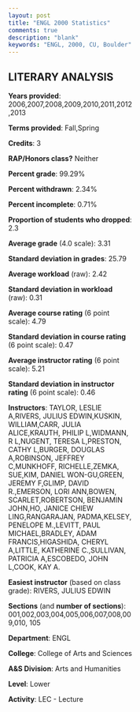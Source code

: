 ```yaml
---
layout: post
title: "ENGL 2000 Statistics"
comments: true
description: "blank"
keywords: "ENGL, 2000, CU, Boulder"
--- 
```

<head>
<script src="https://ajax.googleapis.com/ajax/libs/jquery/2.1.3/jquery.min.js"></script>
<script src="https://dl.dropboxusercontent.com/s/pc42nxpaw1ea4o9/highcharts.js?dl=0"></script>
<!-- <script src="../assets/js/highcharts.js"></script> -->
<style type="text/css">@font-face {
	font-family: "Bebas Neue";
	src: url(https://www.filehosting.org/file/details/544349/BebasNeue%20Regular.otf) format("opentype");
	}
	h1.Bebas { 
		font-family: "Bebas Neue", Verdana, Tahoma;
	}
</style>
</head>
<body>
	<div id="container" style="float: right; width: 45%; height: 88%; margin-left: 2.5%; margin-right: 2.5%;"></div>
	<script language="JavaScript">
		$(document).ready(function() {
		var chart = {type: 'column'};
		var title = {text: 'Grade Distribution'};
		var xAxis = {categories: ['A','B','C','D','F'],crosshair: true};
		var yAxis = {min: 0,title: {text: 'Percentage'}};
		var tooltip = {headerFormat: '<center><b><span style="font-size:20px">{point.key}</span></b></center>',
		               pointFormat: '<td style="padding:0"><b>{point.y:.1f}%</b></td>',
		               footerFormat: '</table>',shared: true,useHTML: true};
		var plotOptions = {column: {pointPadding: 0.0,borderWidth: 0}};  
		var credits = {enabled: false};var series= [{name: 'Percent',data: [48.92,41.15,7.05,0.87,2.01,]}];
		var json = {};
		json.chart = chart;
		json.title = title;
		json.tooltip = tooltip;
		json.xAxis = xAxis;
		json.yAxis = yAxis;  
		json.series = series;
		json.plotOptions = plotOptions;  
		json.credits = credits;
		$('#container').highcharts(json);
	});
	</script>
</body>
			   
## LITERARY ANALYSIS

**Years provided**: 2006,2007,2008,2009,2010,2011,2012,2013

**Terms provided**: Fall,Spring

**Credits**: 3

**RAP/Honors class?** Neither

**Percent grade**: 99.29%

**Percent withdrawn**: 2.34%

**Percent incomplete**: 0.71%

**Proportion of students who dropped**: 2.3

**Average grade** (4.0 scale): 3.31

**Standard deviation in grades**: 25.79

**Average workload** (raw): 2.42

**Standard deviation in workload** (raw): 0.31

**Average course rating** (6 point scale): 4.79

**Standard deviation in course rating** (6 point scale): 0.47

**Average instructor rating** (6 point scale): 5.21

**Standard deviation in instructor rating** (6 point scale): 0.46

**Instructors**: TAYLOR, LESLIE A,RIVERS, JULIUS EDWIN,KUSKIN, WILLIAM,CARR, JULIA ALICE,KRAUTH, PHILIP L,WIDMANN, R L,NUGENT, TERESA L,PRESTON, CATHY L,BURGER, DOUGLAS A,ROBINSON, JEFFREY C,MUNKHOFF, RICHELLE,ZEMKA, SUE,KIM, DANIEL WON-GU,GREEN, JEREMY F,GLIMP, DAVID R.,EMERSON, LORI ANN,BOWEN, SCARLET,ROBERTSON, BENJAMIN JOHN,HO, JANICE CHIEW LING,RANGARAJAN, PADMA,KELSEY, PENELOPE M.,LEVITT, PAUL MICHAEL,BRADLEY, ADAM FRANCIS,HIGASHIDA, CHERYL A,LITTLE, KATHERINE C.,SULLIVAN, PATRICIA A,ESCOBEDO, JOHN L,COOK, KAY A.

**Easiest instructor** (based on class grade): RIVERS, JULIUS EDWIN

**Sections** (and **number of sections**): 001,002,003,004,005,006,007,008,009,010, 105

**Department**: ENGL

**College**: College of Arts and Sciences

**A&S Division**: Arts and Humanities

**Level**: Lower

**Activity**: LEC - Lecture